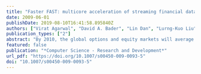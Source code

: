 ```yaml
---
title: "Faster FAST: multicore acceleration of streaming financial data [Best Paper Award]"
date: 2009-06-01
publishDate: 2019-08-10T16:41:58.895840Z
authors: ["Virat Agarwal", "David A. Bader", "Lin Dan", "Lurng-Kuo Liu", "Davide Pasetto", "Michael Perrone", "Fabrizio Petrini"]
publication_types: ["2"]
abstract: "By 2010, the global options and equity markets will average over 128 billion messages per day, amountingto trillions of dollars in trades. Trading systems, the backbone of the low-latency high-frequency business,need fundamental research and innovation to overcome their current processing bottlenecks. With marketdata rates rapidly growing, the financial community is demanding solutions that are extremely fast, flexible,adaptive, and easy to manage. This paper explores multiple avenues to deal with the decoding and normalizationof Option Price Reporting Authority (OPRA) stock market data feeds encoded with FIX Adapted for Streaming(FAST) representation, on commodity multicore platforms, and describes a novel solution that encodesthe OPRA protocol with a high-level description language. Our algorithm achieves a processingrate of 15 million messages per second in the fastest single socket configuration on an Intel Xeon E5472,which is an order of magnitude higher than the current needs of the financial systems. We also presentan in-depth performance evaluation that exposes important properties of our OPRA parsing algorithm on a collectionof multicore processors."
featured: false
publication: "*Computer Science - Research and Development*"
url_pdf: "https://doi.org/10.1007/s00450-009-0093-5"
doi: "10.1007/s00450-009-0093-5"
---
```


